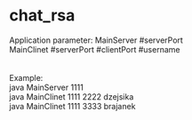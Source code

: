 # chat_rsa

Application parameter:
MainServer #serverPort <br />
MainClinet #serverPort #clientPort #username<br />
<br /><br />
Example:<br />
java MainServer 1111<br />
java MainClinet 1111 2222 dzejsika<br />
java MainClinet 1111 3333 brajanek<br />





